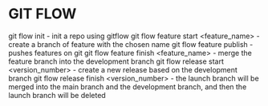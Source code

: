# GIT FLOW

git flow init - init a repo using gitflow
git flow feature start <feature_name> - create a branch of feature with the chosen name
git flow feature publish - pushes features on git
git flow feature finish <feature_name> - merge the feature branch into the development branch
git flow release start <version_number> - create a new release based on the development branch
git flow release finish <version_number> - the launch branch will be merged into the main branch and the development branch, and then the launch branch will be deleted